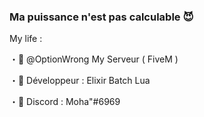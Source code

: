 ### Ma puissance n'est pas calculable 😈

My life :

・💖 @OptionWrong My Serveur ( FiveM )

・🤤 Développeur : Elixir Batch Lua

・🥳 Discord : Moha"#6969
